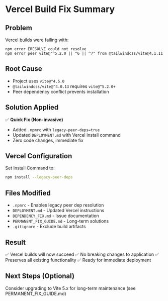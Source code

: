 # Vercel Build Fix Summary

## Problem
Vercel builds were failing with:
```
npm error ERESOLVE could not resolve
npm error peer vite@"^5.2.0 || ^6 || ^7" from @tailwindcss/vite@4.1.11
```

## Root Cause
- Project uses `vite@^4.5.0`
- `@tailwindcss/vite@^4.0.13` requires `vite@^5.2.0+`
- Peer dependency conflict prevents installation

## Solution Applied
✅ **Quick Fix (Non-invasive)**
- Added `.npmrc` with `legacy-peer-deps=true`
- Updated `DEPLOYMENT.md` with Vercel install command
- Zero code changes, immediate fix

## Vercel Configuration
Set Install Command to:
```bash
npm install --legacy-peer-deps
```

## Files Modified
- `.npmrc` - Enables legacy peer dep resolution
- `DEPLOYMENT.md` - Updated Vercel instructions  
- `DEPENDENCY_FIX.md` - Issue documentation
- `PERMANENT_FIX_GUIDE.md` - Long-term solutions
- `.gitignore` - Exclude build artifacts

## Result
✅ Vercel builds will now succeed
✅ No breaking changes to application
✅ Preserves all existing functionality
✅ Ready for immediate deployment

## Next Steps (Optional)
Consider upgrading to Vite 5.x for long-term maintenance (see PERMANENT_FIX_GUIDE.md)